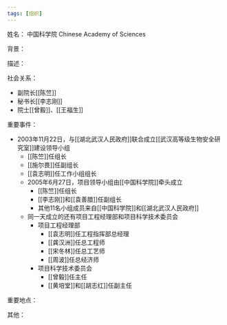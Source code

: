 ```yaml
---
tags: [组织]
---
```


姓名：
中国科学院 Chinese Academy of Sciences

背景：

描述：

社会关系：
- 副院长[[陈竺]]
- 秘书长[[李志刚]]
- 院士[[曾毅]]、[[王福生]]

重要事件：
- 2003年11月22日，与[[湖北武汉人民政府]]联合成立[[武汉高等级生物安全研究室]]建设领导小组
	- [[陈竺]]任组长
	- [[施尔畏]]任副组长
	- [[袁志明]]任工作小组组长
	- 2005年6月27日，项目领导小组由[[中国科学院]]牵头成立
		- [[陈竺]]任组长
		- [[李志刚]]和[[袁善腊]]任副组长
		- 其他11名小组成员来自[[中国科学院]]和[[湖北武汉人民政府]]
	- 同一天成立的还有项目工程经理部和项目科学技术委员会
		- 项目工程经理部
			- [[袁志明]]任工程指挥部总经理
			- [[龚汉洲]]任总工程师
			- [[宋冬林]]任总工艺师
			- [[周波]]任总经济师
		- 项目科学技术委员会
			- [[曾毅]]任主任
			- [[黄培堂]]和[[胡志红]]任副主任

重要地点：

其他：
